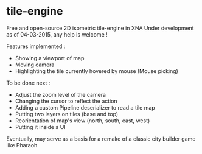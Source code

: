 # tile-engine

Free and open-source 2D isometric tile-engine in XNA
Under development as of 04-03-2015, any help is welcome !

Features implemented :
- Showing a viewport of map
- Moving camera
- Highlighting the tile currently hovered by mouse (Mouse picking)

To be done next :
- Adjust the zoom level of the camera
- Changing the cursor to reflect the action
- Adding a custom Pipeline deserializer to read a tile map
- Putting two layers on tiles (base and top)
- Reorientation of map's view (north, south, east, west)
- Putting it inside a UI

Eventually, may serve as a basis for a remake of a classic city builder game like Pharaoh
